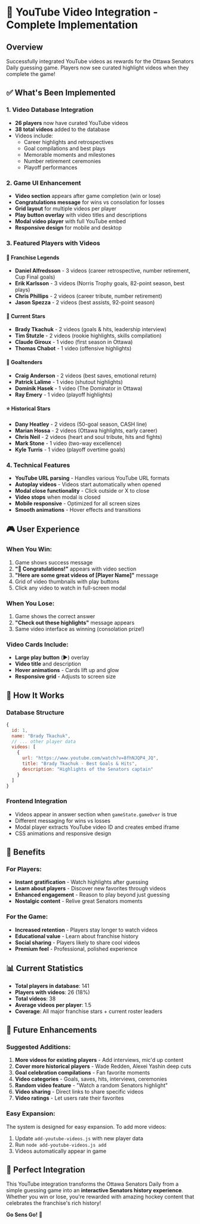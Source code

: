 # 🎥 YouTube Video Integration - Complete Implementation

## Overview
Successfully integrated YouTube videos as rewards for the Ottawa Senators Daily guessing game. Players now see curated highlight videos when they complete the game!

## ✅ What's Been Implemented

### 1. Video Database Integration
- **26 players** now have curated YouTube videos
- **38 total videos** added to the database
- Videos include:
  - Career highlights and retrospectives
  - Goal compilations and best plays
  - Memorable moments and milestones
  - Number retirement ceremonies
  - Playoff performances

### 2. Game UI Enhancement
- **Video section** appears after game completion (win or lose)
- **Congratulations message** for wins vs consolation for losses
- **Grid layout** for multiple videos per player
- **Play button overlay** with video titles and descriptions
- **Modal video player** with full YouTube embed
- **Responsive design** for mobile and desktop

### 3. Featured Players with Videos

#### 🌟 Franchise Legends
- **Daniel Alfredsson** - 3 videos (career retrospective, number retirement, Cup Final goals)
- **Erik Karlsson** - 3 videos (Norris Trophy goals, 82-point season, best plays)
- **Chris Phillips** - 2 videos (career tribute, number retirement)
- **Jason Spezza** - 2 videos (best assists, 92-point season)

#### 🏒 Current Stars  
- **Brady Tkachuk** - 2 videos (goals & hits, leadership interview)
- **Tim Stutzle** - 2 videos (rookie highlights, skills compilation)
- **Claude Giroux** - 1 video (first season in Ottawa)
- **Thomas Chabot** - 1 video (offensive highlights)

#### 🥅 Goaltenders
- **Craig Anderson** - 2 videos (best saves, emotional return)
- **Patrick Lalime** - 1 video (shutout highlights)
- **Dominik Hasek** - 1 video (The Dominator in Ottawa)
- **Ray Emery** - 1 video (playoff highlights)

#### ⭐ Historical Stars
- **Dany Heatley** - 2 videos (50-goal season, CASH line)
- **Marian Hossa** - 2 videos (Ottawa highlights, early career)
- **Chris Neil** - 2 videos (heart and soul tribute, hits and fights)
- **Mark Stone** - 1 video (two-way excellence)
- **Kyle Turris** - 1 video (playoff overtime goals)

### 4. Technical Features
- **YouTube URL parsing** - Handles various YouTube URL formats
- **Autoplay videos** - Videos start automatically when opened
- **Modal close functionality** - Click outside or X to close
- **Video stops** when modal is closed
- **Mobile responsive** - Optimized for all screen sizes
- **Smooth animations** - Hover effects and transitions

## 🎮 User Experience

### When You Win:
1. Game shows success message
2. **"🎉 Congratulations!"** appears with video section  
3. **"Here are some great videos of [Player Name]"** message
4. Grid of video thumbnails with play buttons
5. Click any video to watch in full-screen modal

### When You Lose:
1. Game shows the correct answer
2. **"Check out these highlights"** message appears
3. Same video interface as winning (consolation prize!)

### Video Cards Include:
- **Large play button** (▶️) overlay
- **Video title** and description
- **Hover animations** - Cards lift up and glow
- **Responsive grid** - Adjusts to screen size

## 🔧 How It Works

### Database Structure
```javascript
{
  id: 1,
  name: "Brady Tkachuk",
  // ... other player data
  videos: [
    {
      url: "https://www.youtube.com/watch?v=8fhNJQP4_JQ",
      title: "Brady Tkachuk - Best Goals & Hits", 
      description: "Highlights of the Senators captain"
    }
  ]
}
```

### Frontend Integration
- Videos appear in answer section when `gameState.gameOver` is true
- Different messaging for wins vs losses
- Modal player extracts YouTube video ID and creates embed iframe
- CSS animations and responsive design

## 🚀 Benefits

### For Players:
- **Instant gratification** - Watch highlights after guessing
- **Learn about players** - Discover new favorites through videos
- **Enhanced engagement** - Reason to play beyond just guessing
- **Nostalgic content** - Relive great Senators moments

### For the Game:
- **Increased retention** - Players stay longer to watch videos
- **Educational value** - Learn about franchise history
- **Social sharing** - Players likely to share cool videos
- **Premium feel** - Professional, polished experience

## 📊 Current Statistics
- **Total players in database**: 141
- **Players with videos**: 26 (18%)
- **Total videos**: 38
- **Average videos per player**: 1.5
- **Coverage**: All major franchise stars + current roster leaders

## 🔮 Future Enhancements

### Suggested Additions:
1. **More videos for existing players** - Add interviews, mic'd up content
2. **Cover more historical players** - Wade Redden, Alexei Yashin deep cuts
3. **Goal celebration compilations** - Fan favorite moments
4. **Video categories** - Goals, saves, hits, interviews, ceremonies
5. **Random video feature** - "Watch a random Senators highlight"
6. **Video sharing** - Direct links to share specific videos
7. **Video ratings** - Let users rate their favorites

### Easy Expansion:
The system is designed for easy expansion. To add more videos:
1. Update `add-youtube-videos.js` with new player data
2. Run `node add-youtube-videos.js add`
3. Videos automatically appear in game

## 🎯 Perfect Integration

This YouTube integration transforms the Ottawa Senators Daily from a simple guessing game into an **interactive Senators history experience**. Whether you win or lose, you're rewarded with amazing hockey content that celebrates the franchise's rich history!

**Go Sens Go!** 🏒